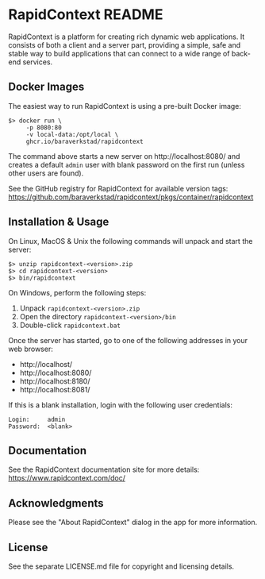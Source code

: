 RapidContext README
===================
RapidContext is a platform for creating rich dynamic web applications.
It consists of both a client and a server part, providing a simple,
safe and stable way to build applications that can connect to a wide
range of back-end services.


Docker Images
-------------
The easiest way to run RapidContext is using a pre-built Docker image:

    $> docker run \
         -p 8080:80
         -v local-data:/opt/local \
         ghcr.io/baraverkstad/rapidcontext

The command above starts a new server on http://localhost:8080/ and creates a
default `admin` user with blank password on the first run (unless other users
are found).

See the GitHub registry for RapidContext for available version tags:
https://github.com/baraverkstad/rapidcontext/pkgs/container/rapidcontext


Installation & Usage
--------------------
On Linux, MacOS & Unix the following commands will unpack and start
the server:

    $> unzip rapidcontext-<version>.zip
    $> cd rapidcontext-<version>
    $> bin/rapidcontext

On Windows, perform the following steps:

  1. Unpack `rapidcontext-<version>.zip`
  2. Open the directory `rapidcontext-<version>/bin`
  3. Double-click `rapidcontext.bat`

Once the server has started, go to one of the following addresses
in your web browser:

  - http://localhost/
  - http://localhost:8080/
  - http://localhost:8180/
  - http://localhost:8081/

If this is a blank installation, login with the following user
credentials:

    Login:     admin
    Password:  <blank>


Documentation
-------------
See the RapidContext documentation site for more details:
https://www.rapidcontext.com/doc/


Acknowledgments
---------------
Please see the "About RapidContext" dialog in the app for more
information.


License
-------
See the separate LICENSE.md file for copyright and licensing
details.

